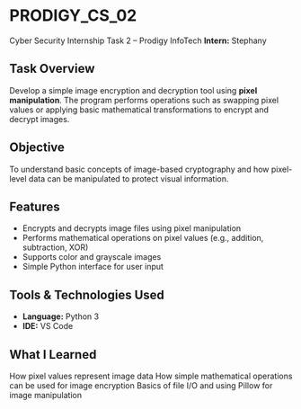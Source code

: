 # PRODIGY_CS_02
Cyber Security Internship Task 2 – Prodigy InfoTech
**Intern:**   Stephany
  
## Task Overview
Develop a simple image encryption and decryption tool using **pixel manipulation**. The program performs operations such as swapping pixel values or applying basic mathematical transformations to encrypt and decrypt images.

##  Objective
To understand basic concepts of image-based cryptography and how pixel-level data can be manipulated to protect visual information.

## Features
- Encrypts and decrypts image files using pixel manipulation  
- Performs mathematical operations on pixel values (e.g., addition, subtraction, XOR)  
- Supports color and grayscale images  
- Simple Python interface for user input  

## Tools & Technologies Used
- **Language:** Python 3   
- **IDE:** VS Code  

## What I Learned
How pixel values represent image data
How simple mathematical operations can be used for image encryption
Basics of file I/O and using Pillow for image manipulation

